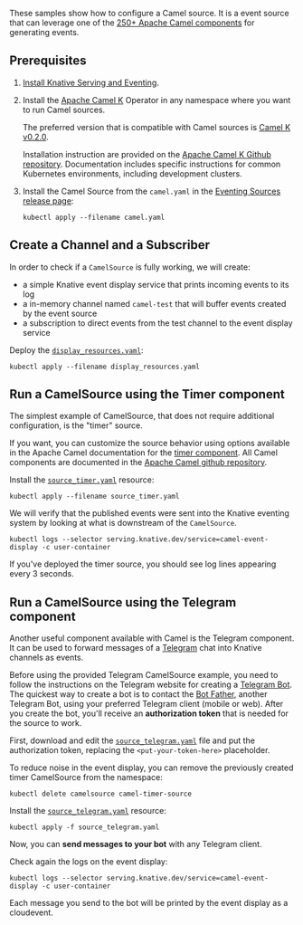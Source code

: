 These samples show how to configure a Camel source. It is a event source that
can leverage one of the
[250+ Apache Camel components](https://github.com/apache/camel/tree/master/components)
for generating events.

## Prerequisites

1. [Install Knative Serving and Eventing](../../../install).

1. Install the [Apache Camel K](https://github.com/apache/camel-k) Operator in
   any namespace where you want to run Camel sources.

   The preferred version that is compatible with Camel sources is
   [Camel K v0.2.0](https://github.com/apache/camel-k/releases/tag/0.2.0).

   Installation instruction are provided on the
   [Apache Camel K Github repository](https://github.com/apache/camel-k#installation).
   Documentation includes specific instructions for common Kubernetes
   environments, including development clusters.

1. Install the Camel Source from the `camel.yaml` in the
   [Eventing Sources release page](https://github.com/knative/eventing-sources/releases):

   ```shell
   kubectl apply --filename camel.yaml
   ```

## Create a Channel and a Subscriber

In order to check if a `CamelSource` is fully working, we will create:

- a simple Knative event display service that prints incoming events to its log
- a in-memory channel named `camel-test` that will buffer events created by the
  event source
- a subscription to direct events from the test channel to the event display
  service

Deploy the [`display_resources.yaml`](./display_resources.yaml):

```shell
kubectl apply --filename display_resources.yaml
```

## Run a CamelSource using the Timer component

The simplest example of CamelSource, that does not require additional
configuration, is the "timer" source.

If you want, you can customize the source behavior using options available in
the Apache Camel documentation for the
[timer component](https://github.com/apache/camel/blob/master/components/camel-timer/src/main/docs/timer-component.adoc).
All Camel components are documented in the
[Apache Camel github repository](https://github.com/apache/camel/tree/master/components).

Install the [`source_timer.yaml`](source_timer.yaml) resource:

```shell
kubectl apply --filename source_timer.yaml
```

We will verify that the published events were sent into the Knative eventing
system by looking at what is downstream of the `CamelSource`.

```shell
kubectl logs --selector serving.knative.dev/service=camel-event-display -c user-container
```

If you've deployed the timer source, you should see log lines appearing every 3
seconds.

## Run a CamelSource using the Telegram component

Another useful component available with Camel is the Telegram component. It can
be used to forward messages of a [Telegram](https://telegram.org/) chat into
Knative channels as events.

Before using the provided Telegram CamelSource example, you need to follow the
instructions on the Telegram website for creating a
[Telegram Bot](https://core.telegram.org/bots). The quickest way to create a bot
is to contact the [Bot Father](https://telegram.me/botfather), another Telegram
Bot, using your preferred Telegram client (mobile or web). After you create the
bot, you'll receive an **authorization token** that is needed for the source to
work.

First, download and edit the [`source_telegram.yaml`](source_telegram.yaml) file
and put the authorization token, replacing the `<put-your-token-here>`
placeholder.

To reduce noise in the event display, you can remove the previously created
timer CamelSource from the namespace:

```shell
kubectl delete camelsource camel-timer-source
```

Install the [`source_telegram.yaml`](source_telegram.yaml) resource:

```shell
kubectl apply -f source_telegram.yaml
```

Now, you can **send messages to your bot** with any Telegram client.

Check again the logs on the event display:

```shell
kubectl logs --selector serving.knative.dev/service=camel-event-display -c user-container
```

Each message you send to the bot will be printed by the event display as a
cloudevent.

